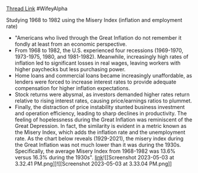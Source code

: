 
[Thread Link](https://twitter.com/wifeyalpha/status/1573707627921641472?s=21&t=i9MQdm4HwNfeeBkwkVHohg)
#WifeyAlpha 

Studying 1968 to 1982 using the Misery Index (inflation and employment rate)
- "Americans who lived through the Great Inflation do not remember it fondly at least from an economic perspective.
- From 1968 to 1982, the U.S. experienced four recessions (1969-1970, 1973-1975, 1980, and 1981-1982). Meanwhile, increasingly high rates of inflation led to significant losses in real wages, leaving workers with higher paychecks but less purchasing power.
- Home loans and commercial loans became increasingly unaffordable, as lenders were forced to increase interest rates to provide adequate compensation for higher inflation expectations.
- Stock returns were abysmal, as investors demanded higher rates return relative to rising interest rates, causing price/earnings ratios to plummet.
- Finally, the distraction of price instability stunted business investment and operation efficiency, leading to sharp declines in productivity. The feeling of hopelessness during the Great Inflation was reminiscent of the Great Depression. In fact, the similarity is evident in a metric known as the Misery Index, which adds the inflation rate and the unemployment rate. As the chart below reveals (1929-2021), the misery index during the Great Inflation was not much lower than it was during the 1930s. Specifically, the average Misery Index from 1968-1982 was 13.6% versus 16.3% during the 1930s". [link](http://www.miseryindex.us/mobile.aspx)![[Screenshot 2023-05-03 at 3.32.41 PM.png]]![[Screenshot 2023-05-03 at 3.33.04 PM.png]]